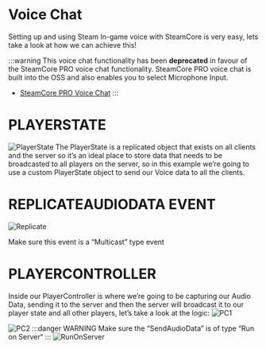 # Voice Chat
Setting up and using Steam In-game voice with SteamCore is very easy, lets take a look at how we can achieve this!


:::warning
This voice chat functionality has been **deprecated** in favour of the SteamCore PRO voice chat functionality.
SteamCore PRO voice chat is built into the OSS and also enables you to select Microphone Input.

* [SteamCore PRO Voice Chat](https://steamcore-pro.eeldev.com/docfiles/multiplayer/voice-chat/voice_chat)
:::

# PLAYERSTATE
![PlayerState](https://eeldev.com/wp-content/uploads/2021/04/steamcorevoiceobj-1.png)
The PlayerState is a replicated object that exists on all clients and the server so it’s an ideal place to store data that needs to be broadcasted to all players on the server, so in this example we’re going to use a custom PlayerState object to send our Voice data to all the clients.

# REPLICATEAUDIODATA EVENT
![Replicate](https://eeldev.com/wp-content/uploads/2021/04/event.png)

Make sure this event is a “Multicast” type event

# PLAYERCONTROLLER
Inside our PlayerController is where we’re going to be capturing our Audio Data, sending it to the server and then the server will broadcast it to our player state and all other players, let’s take a look at the logic:
![PC1](https://eeldev.com/wp-content/uploads/2021/04/pc1.png)

![PC2](https://eeldev.com/wp-content/uploads/2021/04/pc2.png)
:::danger WARNING
Make sure the “SendAudioData” is of type “Run on Server“
:::
![RunOnServer](https://eeldev.com/wp-content/uploads/2021/04/event2.png)